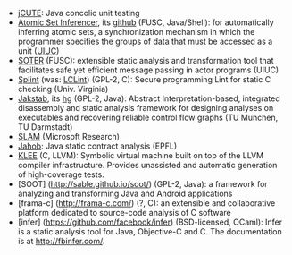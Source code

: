 - [jCUTE](http://osl.web.cs.illinois.edu/software/jcute/index.html): Java concolic unit testing
- [Atomic Set Inferencer](http://osl.web.cs.illinois.edu/software/atomic-set-inference.html), its [github](https://github.com/osl/atomic-set-inference) (FUSC, Java/Shell): for automatically inferring atomic sets, a synchronization mechanism in which the programmer specifies the groups of data that must be accessed as a unit ([UIUC](http://osl.web.cs.illinois.edu/members/dinges.html))
- [SOTER](http://osl.web.cs.illinois.edu/software/soter/index.html) (FUSC): extensible static analysis and transformation tool that facilitates safe yet efficient message passing in actor programs (UIUC)
- [Splint](http://lclint.cs.virginia.edu/) (was: [LCLint](http://www.sds.lcs.mit.edu/spd/larch/)) (GPL-2, C): Secure programming Lint for static C checking (Univ. Virginia)
- [Jakstab](http://www.jakstab.org/), its [hg](https://bitbucket.org/jkinder/jakstab/) (GPL-2, Java): Abstract Interpretation-based, integrated disassembly and static analysis framework for designing analyses on executables and recovering reliable control flow graphs (TU Munchen, TU Darmstadt)
- [SLAM](http://research.microsoft.com/en-us/projects/slam/) (Microsoft Research)
- [Jahob](http://lara.epfl.ch/w/jahob_system): Java static contract analysis (EPFL)
- [KLEE](https://klee.github.io/) (C, LLVM): Symbolic virtual machine built on top of the LLVM compiler infrastructure. Provides unassisted and automatic generation of high-coverage tests.
- [SOOT] (http://sable.github.io/soot/) (GPL-2, Java): a framework for analyzing and transforming Java and Android applications
- [frama-c] (http://frama-c.com/) (?, C): an extensible and collaborative platform dedicated to source-code analysis of C software
- [infer] (https://github.com/facebook/infer) (BSD-licensed, OCaml): Infer is a static analysis tool for Java, Objective-C and C. The documentation is at http://fbinfer.com/. 

